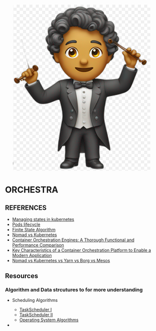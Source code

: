 <h1 align="center"><img src="./Screenshot from 2024-08-15 03-33-43.png"/></h1>

# ORCHESTRA

## REFERENCES

- [Managing states in kubernetes](https://www.dpss.inesc-id.pt/~mpc/pubs/smr-kubernetes.pdf)
- [Pods lifecycle](https://kubernetes.io/docs/concepts/workloads/pods/pod-lifecycle/)
- [Finite State Algorithm](https://shifu.dev/docs/references/advanced-features/fsm/)
- [Nomad vs Kubernetes](https://www.wallarm.com/cloud-native-products-101/nomad-vs-kubernetes-workload-orchestration)
- [Container Orchestration Engines: A Thorough Functional and Performance Comparison](https://ieeexplore.ieee.org/abstract/document/8762053)
- [Key Characteristics of a Container Orchestration Platform to Enable a Modern Application](https://ieeexplore.ieee.org/abstract/document/8125559)
- [Nomad vs Kubernetes vs Yarn vs Borg vs Mesos](https://medium.com/@arsenyspb/nomad-vs-yarn-vs-kubernetes-vs-borg-vs-mesos-vs-you-name-it-7f15a907ece2)

## Resources

### Algorithm and Data strcutures to for more understanding

- Scheduling Algorithms

  - [TaskScheduler I](https://leetcode.com/problems/task-scheduler/)
  - [TaskScheduler II](https://leetcode.com/problems/task-scheduler-ii/description/)
  - [Operating System Algorithms](https://leetcode.com/discuss/study-guide/4152183/Scheduler-algorithms-of-OS/)

-
